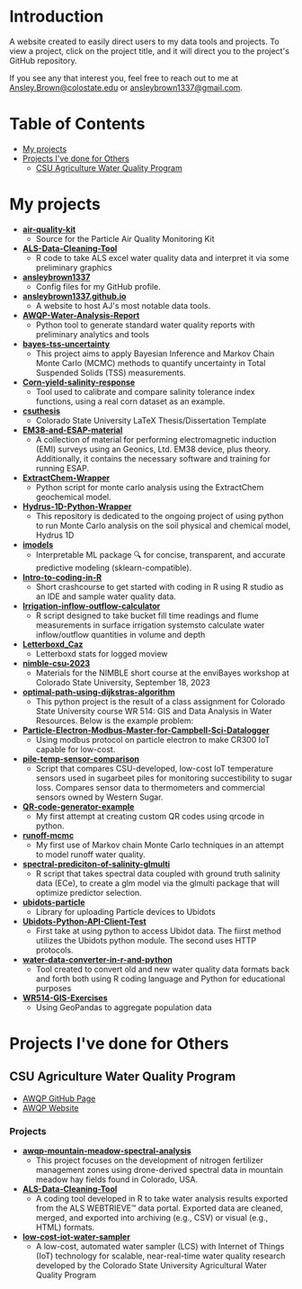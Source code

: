 
# Introduction
A website created to easily direct users to my data tools and projects. To view a project, click on the project title, and it will direct you to the project's GitHub repository.

If you see any that interest you, feel free to reach out to me at [Ansley.Brown@colostate.edu](mailto:Ansley.Brown@colostate.edu) or [ansleybrown1337@gmail.com](mailto:ansleybrown1337@gmail.com).

# Table of Contents
- [My projects](#my-projects)
- [Projects I've done for Others](#projects-ive-done-for-others)
  - [CSU Agriculture Water Quality Program](#csu-agriculture-water-quality-program)

# My projects
- **[air-quality-kit](https://github.com/ansleybrown1337/air-quality-kit)**
  - Source for the Particle Air Quality Monitoring Kit
- **[ALS-Data-Cleaning-Tool](https://github.com/ansleybrown1337/ALS-Data-Cleaning-Tool)**
  - R code to take ALS excel water quality data and interpret it via some preliminary graphics
- **[ansleybrown1337](https://github.com/ansleybrown1337/ansleybrown1337)**
  - Config files for my GitHub profile.
- **[ansleybrown1337.github.io](https://github.com/ansleybrown1337/ansleybrown1337.github.io)**
  - A website to host AJ's most notable data tools.
- **[AWQP-Water-Analysis-Report](https://github.com/ansleybrown1337/AWQP-Water-Analysis-Report)**
  - Python tool to generate standard water quality reports with preliminary analytics and tools
- **[bayes-tss-uncertainty](https://github.com/ansleybrown1337/bayes-tss-uncertainty)**
  - This project aims to apply Bayesian Inference and Markov Chain Monte Carlo (MCMC) methods to quantify uncertainty in Total Suspended Solids (TSS) measurements.
- **[Corn-yield-salinity-response](https://github.com/ansleybrown1337/Corn-yield-salinity-response)**
  - Tool used to calibrate and compare salinity tolerance index functions, using a real corn dataset as an example.
- **[csuthesis](https://github.com/ansleybrown1337/csuthesis)**
  - Colorado State University LaTeX Thesis/Dissertation Template
- **[EM38-and-ESAP-material](https://github.com/ansleybrown1337/EM38-and-ESAP-material)**
  - A collection of material for performing electromagnetic induction (EMI) surveys using an Geonics, Ltd. EM38 device, plus theory. Additionally, it contains the necessary software and training for running ESAP.
- **[ExtractChem-Wrapper](https://github.com/ansleybrown1337/ExtractChem-Wrapper)**
  - Python script for monte carlo analysis using the ExtractChem geochemical model.
- **[Hydrus-1D-Python-Wrapper](https://github.com/ansleybrown1337/Hydrus-1D-Python-Wrapper)**
  - This repository is dedicated to the ongoing project of using python to run Monte Carlo analysis on the soil physical and chemical model, Hydrus 1D
- **[imodels](https://github.com/ansleybrown1337/imodels)**
  - Interpretable ML package 🔍 for concise, transparent, and accurate predictive modeling (sklearn-compatible).
- **[Intro-to-coding-in-R](https://github.com/ansleybrown1337/Intro-to-coding-in-R)**
  - Short crashcourse to get started with coding in R using R studio as an IDE and sample water quality data.
- **[Irrigation-inflow-outflow-calculator](https://github.com/ansleybrown1337/Irrigation-inflow-outflow-calculator)**
  - R script designed to take bucket fill time readings and flume measurements in surface irrigation systemsto calculate water inflow/outflow quantities in volume and depth
- **[Letterboxd_Caz](https://github.com/ansleybrown1337/Letterboxd_Caz)**
  - Letterboxd stats for logged moview
- **[nimble-csu-2023](https://github.com/ansleybrown1337/nimble-csu-2023)**
  - Materials for the NIMBLE short course at the enviBayes workshop at Colorado State University, September 18, 2023
- **[optimal-path-using-dijkstras-algorithm](https://github.com/ansleybrown1337/optimal-path-using-dijkstras-algorithm)**
  - This python project is the result of a class assignment for Colorado State University course WR 514:  GIS and Data Analysis in Water Resources.  Below is the example problem:
- **[Particle-Electron-Modbus-Master-for-Campbell-Sci-Datalogger](https://github.com/ansleybrown1337/Particle-Electron-Modbus-Master-for-Campbell-Sci-Datalogger)**
  - Using modbus protocol on particle electron to make CR300 IoT capable for low-cost.
- **[pile-temp-sensor-comparison](https://github.com/ansleybrown1337/pile-temp-sensor-comparison)**
  - Script that compares CSU-developed, low-cost IoT temperature sensors used in sugarbeet piles for monitoring succestibility to sugar loss. Compares sensor data to thermometers and commercial sensors owned by Western Sugar.
- **[QR-code-generator-example](https://github.com/ansleybrown1337/QR-code-generator-example)**
  - My first attempt at creating custom QR codes using qrcode in python.
- **[runoff-mcmc](https://github.com/ansleybrown1337/runoff-mcmc)**
  - My first use of Markov chain Monte Carlo techniques in an attempt to model runoff water quality.
- **[spectral-prediciton-of-salinity-glmulti](https://github.com/ansleybrown1337/spectral-prediciton-of-salinity-glmulti)**
  - R script that takes spectral data coupled with ground truth salinity data (ECe), to create a glm model via the glmulti package that will optimize predictor selection. 
- **[ubidots-particle](https://github.com/ansleybrown1337/ubidots-particle)**
  - Library for uploading Particle devices to Ubidots
- **[Ubidots-Python-API-Client-Test](https://github.com/ansleybrown1337/Ubidots-Python-API-Client-Test)**
  - First take at using python to access Ubidot data. The fiirst method utilizes the Ubidots python module. The second uses HTTP protocols.
- **[water-data-converter-in-r-and-python](https://github.com/ansleybrown1337/water-data-converter-in-r-and-python)**
  - Tool created to convert old and new water quality data formats back and forth both using R coding language and Python for educational purposes
- **[WR514-GIS-Exercises](https://github.com/ansleybrown1337/WR514-GIS-Exercises)**
  - Using GeoPandas to aggregate population data


# Projects I've done for Others

## CSU Agriculture Water Quality Program
- [AWQP GitHub Page](https://github.com/CSU-Agricultural-Water-Quality-Program)
- [AWQP Website](https://waterquality.colostate.edu/)

### Projects
- **[awqp-mountain-meadow-spectral-analysis](https://github.com/CSU-Agricultural-Water-Quality-Program/awqp-mountain-meadow-spectral-analysis)**
  - This project focuses on the development of nitrogen fertilizer management zones using drone-derived spectral data in mountain meadow hay fields found in Colorado, USA. 
- **[ALS-Data-Cleaning-Tool](https://github.com/CSU-Agricultural-Water-Quality-Program/ALS-Data-Cleaning-Tool)**
  - A coding tool developed in R to take water analysis results exported from the ALS WEBTRIEVE™ data portal. Exported data are cleaned, merged, and exported into archiving (e.g., CSV) or visual (e.g., HTML) formats.
- **[low-cost-iot-water-sampler](https://github.com/CSU-Agricultural-Water-Quality-Program/low-cost-iot-water-sampler)**
  - A low-cost, automated water sampler (LCS) with Internet of Things (IoT) technology for scalable, near-real-time water quality research developed by the Colorado State University Agricultural Water Quality Program

    